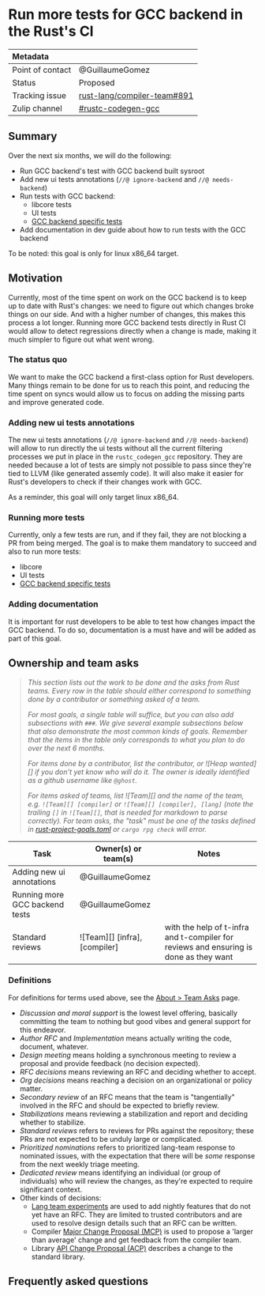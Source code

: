 # Run more tests for GCC backend in the Rust's CI

| Metadata         |                                                |
|:-----------------|------------------------------------------------|
| Point of contact | @GuillaumeGomez                                |
| Status           | Proposed                                       |
| Tracking issue   | [rust-lang/compiler-team#891]                  |
| Zulip channel    | [#rustc-codegen-gcc][rustc-codegen-gcc]        |
[rustc-codegen-gcc]: https://rust-lang.zulipchat.com/#narrow/channel/386786-rustc-codegen-gcc
[rust-lang/compiler-team#891]: https://github.com/rust-lang/compiler-team/issues/891

## Summary

Over the next six months, we will do the following:

 * Run GCC backend's test with GCC backend built sysroot
 * Add new ui tests annotations (`//@ ignore-backend` and `//@ needs-backend`)
 * Run tests with GCC backend:
   * libcore tests
   * UI tests
   * [GCC backend specific tests][extra tests]
 * Add documentation in dev guide about how to run tests with the GCC backend

To be noted: this goal is only for linux x86_64 target.

## Motivation

Currently, most of the time spent on work on the GCC backend is to keep up to date with Rust's changes: we need to figure out which changes broke things on our side. And with a higher number of changes, this makes this process a lot longer. Running more GCC backend tests directly in Rust CI would allow to detect regressions directly when a change is made, making it much simpler to figure out what went wrong.

### The status quo

We want to make the GCC backend a first-class option for Rust developers. Many things remain to be done for us to reach this point, and reducing the time spent on syncs would allow us to focus on adding the missing parts and improve generated code.

### Adding new ui tests annotations

The new ui tests annotations (`//@ ignore-backend` and `//@ needs-backend`) will allow to run directly the ui tests without all the current filtering processes we put in place in the `rustc_codegen_gcc` repository. They are needed because a lot of tests are simply not possible to pass since they're tied to LLVM (like generated assemly code). It will also make it easier for Rust's developers to check if their changes work with GCC.

As a reminder, this goal will only target linux x86_64.

### Running more tests

Currently, only a few tests are run, and if they fail, they are not blocking a PR from being merged. The goal is to make them mandatory to succeed and also to run more tests:
  * libcore
  * UI tests
  * [GCC backend specific tests][extra tests]

### Adding documentation

It is important for rust developers to be able to test how changes impact the GCC backend. To do so, documentation is a must have and will be added as part of this goal.

## Ownership and team asks

> *This section lists out the work to be done and the asks from Rust teams. Every row in the table should either correspond to something done by a contributor or something asked of a team.*
>
> *For most goals, a single table will suffice, but you can also add subsections with `###`. We give several example subsections below that also demonstrate the most common kinds of goals. Remember that the items in the table only corresponds to what you plan to do over the next 6 months.*
>
> *For items done by a contributor, list the contributor, or ![Heap wanted][] if you don't yet know who will do it. The owner is ideally identified as a github username like `@ghost`.*
>
> *For items asked of teams, list ![Team][] and the name of the team, e.g. `![Team][] [compiler]` or `![Team][] [compiler], [lang]` (note the trailing `[]` in `![Team][]`, that is needed for markdown to parse correctly). For team asks, the "task" must be one of the tasks defined in [rust-project-goals.toml](../rust-project-goals.toml) or `cargo rpg check` will error.*

| Task                          | Owner(s) or team(s) | Notes |
|-------------------------------|---------------------|-------|
| Adding new ui annotations | @GuillaumeGomez | |
| Running more GCC backend tests | @GuillaumeGomez | |
| Standard reviews | ![Team][] [infra], [compiler] | with the help of t-infra and t-compiler for reviews and ensuring is done as they want |

### Definitions

For definitions for terms used above, see the [About > Team Asks](https://rust-lang.github.io/rust-project-goals/about/team_asks.html) page.

* *Discussion and moral support* is the lowest level offering, basically committing the team to nothing but good vibes and general support for this endeavor.
* *Author RFC* and *Implementation* means actually writing the code, document, whatever.
* *Design meeting* means holding a synchronous meeting to review a proposal and provide feedback (no decision expected).
* *RFC decisions* means reviewing an RFC and deciding whether to accept.
* *Org decisions* means reaching a decision on an organizational or policy matter.
* *Secondary review* of an RFC means that the team is "tangentially" involved in the RFC and should be expected to briefly review.
* *Stabilizations* means reviewing a stabilization and report and deciding whether to stabilize.
* *Standard reviews* refers to reviews for PRs against the repository; these PRs are not expected to be unduly large or complicated.
* *Prioritized nominations* refers to prioritized lang-team response to nominated issues, with the expectation that there will be *some* response from the next weekly triage meeting.
* *Dedicated review* means identifying an individual (or group of individuals) who will review the changes, as they're expected to require significant context.
* Other kinds of decisions:
    * [Lang team experiments](https://lang-team.rust-lang.org/how_to/experiment.html) are used to add nightly features that do not yet have an RFC. They are limited to trusted contributors and are used to resolve design details such that an RFC can be written.
    * Compiler [Major Change Proposal (MCP)](https://forge.rust-lang.org/compiler/mcp.html) is used to propose a 'larger than average' change and get feedback from the compiler team.
    * Library [API Change Proposal (ACP)](https://std-dev-guide.rust-lang.org/development/feature-lifecycle.html) describes a change to the standard library.

## Frequently asked questions
[extra tests]: https://github.com/rust-lang/rustc_codegen_gcc/tree/master/tests/run
